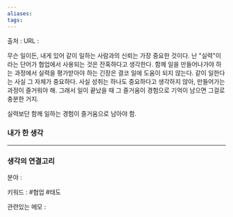 ```yaml
---
aliases: 
tags:
---
```

출처 : 
URL : 

무슨 일이든, 내게 있어 같이 일하는 사람과의 신뢰는 가장 중요한 것이다. 난 "실력"이라는 단어가 협업에서 사용되는 것은 잔혹하다고 생각한다. 함께 일을 만들어나가야 하는 과정에서 실력을 평가받아야 하는 긴장은 결코 일에 도움이 되지 않는다. 같이 일한다는 사실 그 자체가 중요하다.
사실 성취는 하나도 중요하다고 생각하지 않아, 만들어가는 과정이 즐거워야 해. 그래서 일이 끝났을 때 그 즐거움이 경험으로 기억이 남으면 그걸로 충분한 거지.

실력보단 함께 일하는 경험이 즐거움으로 남아야 함.

### 내가 한 생각

---
### 생각의 연결고리
분야 : 

키워드 : #협업 #태도 


관련있는 메모 : 
